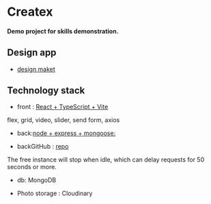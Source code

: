 # Createx

#### Demo project for skills demonstration.

## Design app

- [design maket](https://www.figma.com/file/r9RnpJZ6IwYEDAGiymdXBj/YouTube-Createx-Marathon?node-id=0-1&t=QF1Wz7xZe2prv7Hs-0)

## Technology stack

- front : [React + TypeScript + Vite](https://createx-vite-ts.netlify.app/)

flex, grid, video, slider, send form, axios

- back:[node + express + mongoose:](https://github.com/Goingforth/createx_data_back)

- backGitHub : [repo](https://createx-data-back.onrender.com)

The free instance will stop when idle, which can delay requests for 50 seconds or more.

- db: MongoDB

- Photo storage : Cloudinary
